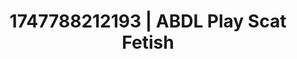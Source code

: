 ---
categories:
- Intimate storytelling
- Feather touch
- Respectful sex
- VR porn
- Erotic duality
image: /assets/images/1747788212193.jpg
layout: post
seo:
  description: Featured content with high-quality ABDL Play, Scat Fetish. HD images
    available.
  keywords: ABDL Play, Scat Fetish
  og_image: /assets/images/1747788212193.jpg
  schema_type: VisualArtwork
tags:
- '#1747788212193'
- Scat Fetish
- ABDL Play
title: 1747788212193 | ABDL Play Scat Fetish
---